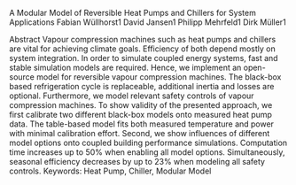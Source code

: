 A Modular Model of Reversible Heat Pumps and Chillers for
System Applications
Fabian Wüllhorst1 David Jansen1 Philipp Mehrfeld1 Dirk Müller1

Abstract
Vapour compression machines such as heat pumps and
chillers are vital for achieving climate goals. Efficiency
of both depend mostly on system integration. In order
to simulate coupled energy systems, fast and stable simulation
models are required. Hence, we implement an
open-source model for reversible vapour compression machines.
The black-box based refrigeration cycle is replaceable,
additional inertia and losses are optional. Furthermore,
we model relevant safety controls of vapour compression
machines. To show validity of the presented approach,
we first calibrate two different black-box models
onto measured heat pump data. The table-based model fits
both measured temperature and power with minimal calibration
effort. Second, we show influences of different
model options onto coupled building performance simulations.
Computation time increases up to 50% when enabling
all model options. Simultaneously, seasonal efficiency
decreases by up to 23% when modeling all safety
controls. Keywords: Heat Pump, Chiller, Modular Model
